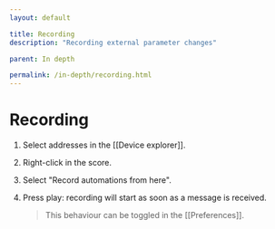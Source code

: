 ```yaml
---
layout: default

title: Recording
description: "Recording external parameter changes"

parent: In depth

permalink: /in-depth/recording.html
---
```


# Recording

1. Select addresses in the [[Device explorer]].
2. Right-click in the score.
3. Select "Record automations from here".
4. Press play: recording will start as soon as a message is received.

    > This behaviour can be toggled in the [[Preferences]].